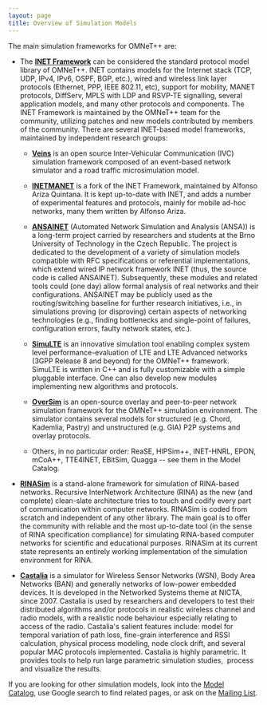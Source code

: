 ```yaml
---
layout: page
title: Overview of Simulation Models
---
```


The main simulation frameworks for OMNeT++ are:

- The [**INET Framework**](http://inet.omnetpp.org) can be considered the standard protocol model library of OMNeT++. INET contains models for the Internet stack (TCP, UDP, IPv4, IPv6, OSPF, BGP, etc.), wired and wireless link layer protocols (Ethernet, PPP, IEEE 802.11, etc), support for mobility, MANET protocols, DiffServ, MPLS with LDP and RSVP-TE signalling, several application models, and many other protocols and components. The INET Framework is maintained by the OMNeT++ team for the community, utilizing patches and new models contributed by members of the community. There are several INET-based model frameworks, maintained by independent research groups:

  - [**Veins**](http://veins.car2x.org/) is an open source Inter-Vehicular Communication (IVC) simulation framework composed of an event-based network simulator and a road traffic microsimulation model.

  - [**INETMANET**](http://github.com/aarizaq/inetmanet-2.0) is a fork of the INET Framework, maintained by Alfonso Ariza Quintana. It is kept up-to-date with INET, and adds a number of experimental features and protocols, mainly for mobile ad-hoc networks, many them written by Alfonso Ariza.

  - [**ANSAINET**](http://ansa.omnetpp.org) (Automated Network Simulation and Analysis (ANSA)) is a long-term project carried by researchers and students at the Brno University of Technology in the Czech Republic. The project is dedicated to the development of a variety of simulation models compatible with RFC specifications or referential implementations, which extend wired IP network framework INET (thus, the source code is called ANSAINET). Subsequently, these modules and related tools could (one day) allow formal analysis of real networks and their configurations. ANSAINET may be publicly used as the routing/switching baseline for further research initiatives, i.e., in simulations proving (or disproving) certain aspects of networking technologies (e.g., finding bottlenecks and single-point of failures, configuration errors, faulty network states, etc.).

  - [**SimuLTE**](simulte.com) is an innovative simulation tool enabling complex system level performance-evaluation of LTE and LTE Advanced networks (3GPP Release 8 and beyond) for the OMNeT++ framework. SimuLTE is written in C++ and is fully customizable with a simple pluggable interface. One can also develop new modules implementing new algorithms and protocols.

  - [**OverSim**](http://www.oversim.org/) is an open-source overlay and peer-to-peer network simulation framework for the OMNeT++ simulation environment. The simulator contains several models for structured (e.g. Chord, Kademlia, Pastry) and unstructured (e.g. GIA) P2P systems and overlay protocols.

  - Others, in no particular order: ReaSE, HIPSim++, INET-HNRL, EPON, mCoA++, TTE4INET, EBitSim, Quagga -- see them in the Model Catalog.

- [**RINASim**](http://rinasim.omnetpp.org) is a stand-alone framework for simulation of RINA-based networks. Recursive InterNetwork Architecture (RINA) as the new (and complete) clean-slate architecture tries to touch and codify every part of communication within computer networks. RINASim is coded from scratch and independent of any other library. The main goal is to offer the community with reliable and the most up-to-date tool (in the sense of RINA specification compliance) for simulating RINA-based computer networks for scientific and educational purposes. RINASim at its current state represents an entirely working implementation of the simulation environment for RINA.

- [**Castalia**](http://castalia.research.nicta.com.au/) is a simulator for Wireless Sensor Networks (WSN), Body Area Networks (BAN) and generally networks of low-power embedded devices. It is developed in the Networked Systems theme at NICTA, since 2007. Castalia is used by researchers and developers to test their distributed algorithms and/or protocols in realistic wireless channel and radio models, with a realistic node behaviour especially relating to access of the radio. Castalia's salient features include: model for temporal variation of path loss, fine-grain interference and RSSI calculation, physical process modeling, node clock drift, and several popular MAC protocols implemented. Castalia is highly parametric. It provides tools to help run large parametric simulation studies,  process and visualize the results.

If you are looking for other simulation models, look into the [Model Catalog](/download/models), use Google search to find related pages, or ask on the [Mailing List](http://groups.google.com/forum/#!forum/omnetpp).
